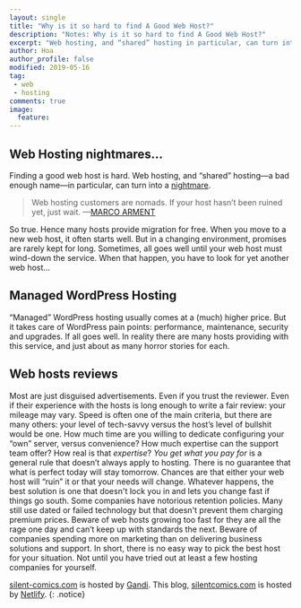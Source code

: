 ```yaml
---
layout: single
title: "Why is it so hard to find A Good Web Host?"
description: "Notes: Why is it so hard to find A Good Web Host?"
excerpt: "Web hosting, and “shared” hosting in particular, can turn into a nightmare."
author: Hoa
author_profile: false
modified: 2019-05-16
tag:
 - web
 - hosting
comments: true
image:
  feature:
---
```


## Web Hosting nightmares…
Finding a good web host is hard. Web hosting, and “shared” hosting—a bad enough name—in particular, can turn into a [nightmare](http://www.marco.org/2013/10/15/godaddy-mt).

> Web hosting customers are nomads. If your host hasn’t been ruined yet, just wait.
—[MARCO ARMENT](http://www.marco.org)

So true. Hence many hosts provide migration for free. When you move to a new web host, it often starts well. But in a changing environment, promises are rarely kept for long. Sometimes, all goes well until your web host must wind-down the service. When that happen, you have to look for yet another web host…

## Managed WordPress Hosting
“Managed” WordPress hosting usually comes at a (much) higher price. But it takes care of WordPress pain points: performance, maintenance, security and upgrades. If all goes well. In reality there are many hosts providing with this service, and just about as many horror stories for each.

## Web hosts reviews
Most are just disguised advertisements. Even if you trust the reviewer. Even if their experience with the hosts is long enough to write a fair review: your mileage may vary. Speed is often one of the main criteria, but there are many others: your level of tech-savvy versus the host’s level of bullshit would be one. How much time are you willing to dedicate configuring your “own” server, versus convenience? How much expertise can the support team offer? How real is that *expertise*? *You get what you pay for* is a general rule that doesn’t always apply to hosting. There is no guarantee that what is perfect today will stay tomorrow. Chances are that either your web host will “ruin” it or that your needs will change. Whatever happens, the best solution is one that doesn't lock you in and lets you change fast if things go south. Some companies have notorious retention policies. Many still use dated or failed technology but that doesn't prevent them charging premium prices. Beware of web hosts growing too fast for they are all the rage one day and can’t keep up with standards the next. Beware of companies spending more on marketing than on delivering business solutions and support. In short, there is no easy way to pick the best host for your situation. Not until you have tried out at least a few hosting companies for yourself.

[silent-comics.com](https://silent-comics.com) is hosted by [Gandi](https://www.gandi.net/en).
This blog, [silentcomics.com](/) is hosted by [Netlify](https://www.netlify.com).
{: .notice}

